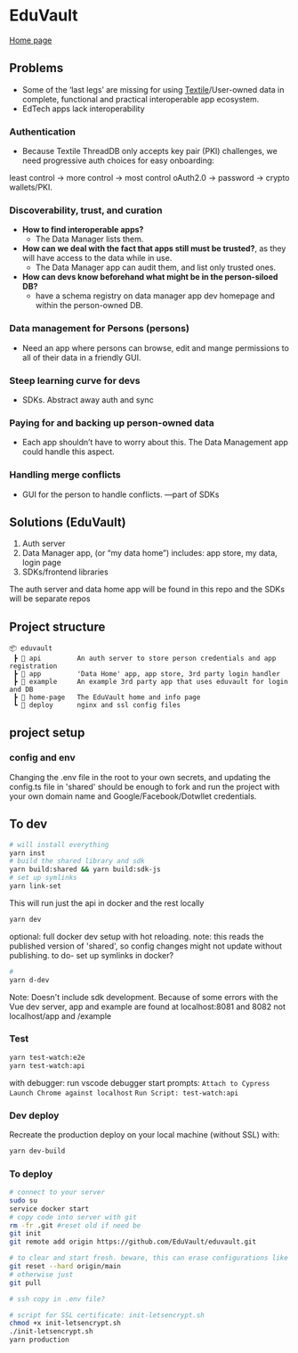# EduVault

[Home page](eduvault.org)

## Problems

- Some of the ‘last legs’ are missing for using [Textile](textile.io)/User-owned data in complete, functional and practical interoperable app ecosystem.
- EdTech apps lack interoperability

### Authentication

- Because Textile ThreadDB only accepts key pair (PKI) challenges, we need progressive auth choices for easy onboarding:

least control -> more control -> most control
oAuth2.0 -> password -> crypto wallets/PKI.

### Discoverability, trust, and curation

- **How to find interoperable apps?**
  - The Data Manager lists them.
- **How can we deal with the fact that apps still must be trusted?**, as they will have access to the data while in use.
  - The Data Manager app can audit them, and list only trusted ones.
- **How can devs know beforehand what might be in the person-siloed DB?**
  - have a schema registry on data manager app dev homepage and within the person-owned DB.

### Data management for Persons (persons)

- Need an app where persons can browse, edit and mange permissions to all of their data in a friendly GUI.

### Steep learning curve for devs

- SDKs. Abstract away auth and sync

### Paying for and backing up person-owned data

- Each app shouldn’t have to worry about this. The Data Management app could handle this aspect.

### Handling merge conflicts

- GUI for the person to handle conflicts. —part of SDKs

## Solutions (EduVault)

1. Auth server
2. Data Manager app, (or “my data home”)
   includes: app store, my data, login page
3. SDKs/frontend libraries

The auth server and data home app will be found in this repo and the SDKs will be separate repos

## Project structure

```
📦 eduvault
 ┣ 📂 api         An auth server to store person credentials and app registration
 ┣ 📂 app         'Data Home' app, app store, 3rd party login handler
 ┣ 📂 example     An example 3rd party app that uses eduvault for login and DB
 ┣ 📂 home-page   The EduVault home and info page
 ┗ 📂 deploy      nginx and ssl config files
```

## project setup

### config and env

Changing the .env file in the root to your own secrets, and updating the config.ts file in 'shared' should be enough to fork and run the project with your own domain name and Google/Facebook/Dotwllet credentials.

## To dev

```bash
# will install everything
yarn inst
# build the shared library and sdk
yarn build:shared && yarn build:sdk-js
# set up symlinks
yarn link-set
```

This will run just the api in docker and the rest locally

```bash
yarn dev
```

optional: full docker dev setup with hot reloading.
note: this reads the published version of 'shared', so config changes might not update without publishing. to do- set up symlinks in docker?

```bash
#
yarn d-dev
```

Note: Doesn't include sdk development. Because of some errors with the Vue dev server, app and example are found at localhost:8081 and 8082 not localhost/app and /example

### Test

```bash
yarn test-watch:e2e
yarn test-watch:api
```

with debugger:
run vscode debugger start prompts:
`Attach to Cypress`
`Launch Chrome against localhost`
`Run Script: test-watch:api`

### Dev deploy

Recreate the production deploy on your local machine (without SSL) with:

```bash
yarn dev-build
```

### To deploy

```bash
# connect to your server
sudo su
service docker start
# copy code into server with git
rm -fr .git #reset old if need be
git init
git remote add origin https://github.com/EduVault/eduvault.git

# to clear and start fresh. beware, this can erase configurations like the ssl certs.
git reset --hard origin/main
# otherwise just
git pull

# ssh copy in .env file?

# script for SSL certificate: init-letsencrypt.sh
chmod +x init-letsencrypt.sh
./init-letsencrypt.sh
yarn production
```
